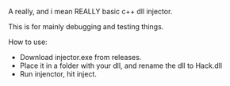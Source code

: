 A really, and i mean REALLY basic c++ dll injector. 

This is for mainly debugging and testing things. 

How to use: 
- Download injector.exe from releases.
- Place it in a folder with your dll, and rename the dll to Hack.dll
- Run injenctor, hit inject.
